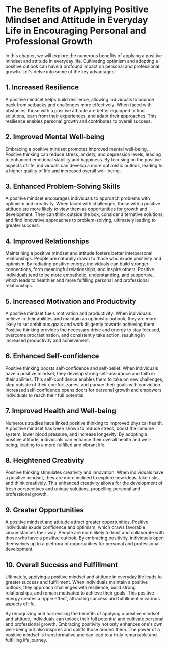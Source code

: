 # The Benefits of Applying Positive Mindset and Attitude in Everyday Life in Encouraging Personal and Professional Growth

In this chapter, we will explore the numerous benefits of applying a positive mindset and attitude in everyday life. Cultivating optimism and adopting a positive outlook can have a profound impact on personal and professional growth. Let's delve into some of the key advantages:

## 1\. Increased Resilience

A positive mindset helps build resilience, allowing individuals to bounce back from setbacks and challenges more effectively. When faced with obstacles, those with a positive attitude are better equipped to find solutions, learn from their experiences, and adapt their approaches. This resilience enables personal growth and contributes to overall success.

## 2\. Improved Mental Well-being

Embracing a positive mindset promotes improved mental well-being. Positive thinking can reduce stress, anxiety, and depression levels, leading to enhanced emotional stability and happiness. By focusing on the positive aspects of life, individuals can develop a more optimistic outlook, leading to a higher quality of life and increased overall well-being.

## 3\. Enhanced Problem-Solving Skills

A positive mindset encourages individuals to approach problems with optimism and creativity. When faced with challenges, those with a positive attitude are more likely to view them as opportunities for growth and development. They can think outside the box, consider alternative solutions, and find innovative approaches to problem-solving, ultimately leading to greater success.

## 4\. Improved Relationships

Maintaining a positive mindset and attitude fosters better interpersonal relationships. People are naturally drawn to those who exude positivity and optimism. By radiating positive energy, individuals can build stronger connections, form meaningful relationships, and inspire others. Positive individuals tend to be more empathetic, understanding, and supportive, which leads to healthier and more fulfilling personal and professional relationships.

## 5\. Increased Motivation and Productivity

A positive mindset fuels motivation and productivity. When individuals believe in their abilities and maintain an optimistic outlook, they are more likely to set ambitious goals and work diligently towards achieving them. Positive thinking provides the necessary drive and energy to stay focused, overcome procrastination, and consistently take action, resulting in increased productivity and achievement.

## 6\. Enhanced Self-confidence

Positive thinking boosts self-confidence and self-belief. When individuals have a positive mindset, they develop strong self-assurance and faith in their abilities. This self-confidence enables them to take on new challenges, step outside of their comfort zones, and pursue their goals with conviction. Increased self-confidence opens doors for personal growth and empowers individuals to reach their full potential.

## 7\. Improved Health and Well-being

Numerous studies have linked positive thinking to improved physical health. A positive mindset has been shown to reduce stress, boost the immune system, lower blood pressure, and increase longevity. By adopting a positive attitude, individuals can enhance their overall health and well-being, leading to a more fulfilled and vibrant life.

## 8\. Heightened Creativity

Positive thinking stimulates creativity and innovation. When individuals have a positive mindset, they are more inclined to explore new ideas, take risks, and think creatively. This enhanced creativity allows for the development of fresh perspectives and unique solutions, propelling personal and professional growth.

## 9\. Greater Opportunities

A positive mindset and attitude attract greater opportunities. Positive individuals exude confidence and optimism, which draws favorable circumstances their way. People are more likely to trust and collaborate with those who have a positive outlook. By embracing positivity, individuals open themselves up to a plethora of opportunities for personal and professional development.

## 10\. Overall Success and Fulfillment

Ultimately, applying a positive mindset and attitude in everyday life leads to greater success and fulfillment. When individuals maintain a positive outlook, they approach challenges with resilience, build strong relationships, and remain motivated to achieve their goals. This positive energy creates a ripple effect, attracting success and fulfillment in various aspects of life.

By recognizing and harnessing the benefits of applying a positive mindset and attitude, individuals can unlock their full potential and cultivate personal and professional growth. Embracing positivity not only enhances one's own well-being but also inspires and uplifts those around them. The power of a positive mindset is transformative and can lead to a truly remarkable and fulfilling life journey.
